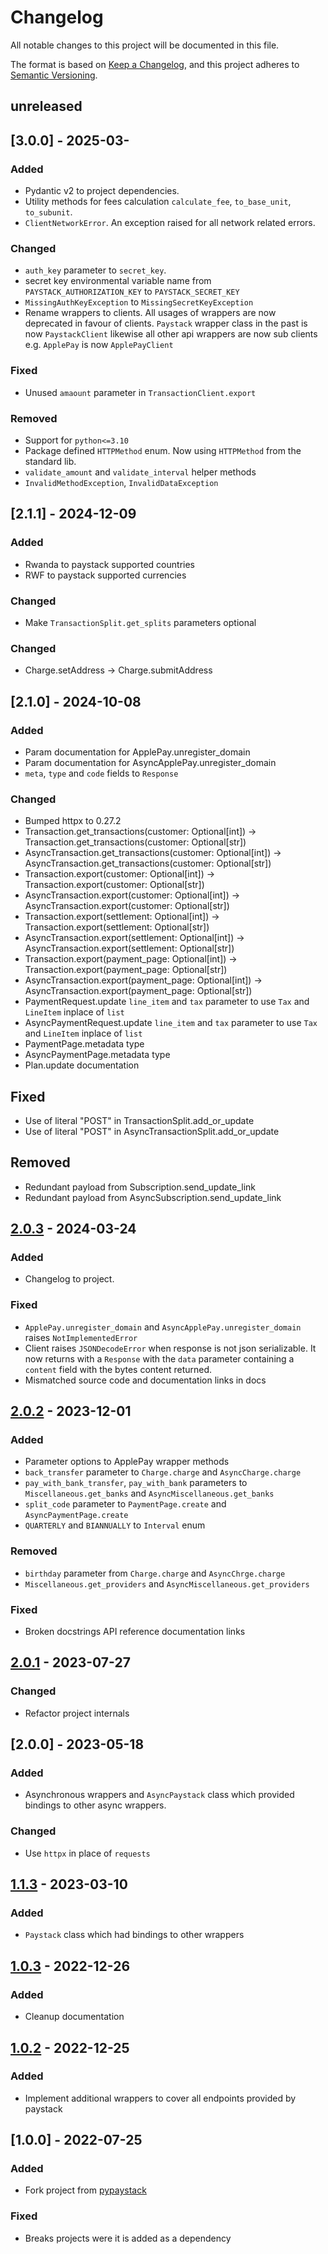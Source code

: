 # Changelog

All notable changes to this project will be documented in this file.

The format is based on [Keep a Changelog](https://keepachangelog.com/en/1.1.0/),
and this project adheres to [Semantic Versioning](https://semver.org/spec/v2.0.0.html).

## unreleased

## [3.0.0] - 2025-03-

### Added

- Pydantic v2 to project dependencies.
- Utility methods for fees calculation `calculate_fee`, `to_base_unit`, `to_subunit`.
- `ClientNetworkError`. An exception raised for all network related errors.

### Changed

- `auth_key` parameter to `secret_key`.
- secret key environmental variable name from `PAYSTACK_AUTHORIZATION_KEY` to `PAYSTACK_SECRET_KEY`
- `MissingAuthKeyException` to  `MissingSecretKeyException`
- Rename wrappers to clients. All usages of wrappers are now deprecated in favour of clients.
  `Paystack` wrapper class in the past is now `PaystackClient` likewise all other api wrappers
  are now sub clients e.g. `ApplePay` is now  `ApplePayClient`

### Fixed

- Unused `amaount` parameter in `TransactionClient.export`

### Removed

- Support for `python<=3.10`
- Package defined `HTTPMethod` enum. Now using `HTTPMethod` from the standard lib.
- `validate_amount` and `validate_interval` helper methods
- `InvalidMethodException`, `InvalidDataException`

## [2.1.1] - 2024-12-09

### Added

- Rwanda to paystack supported countries
- RWF to paystack supported currencies

### Changed

- Make `TransactionSplit.get_splits` parameters optional

### Changed

- Charge.setAddress -> Charge.submitAddress

## [2.1.0] - 2024-10-08

### Added

- Param documentation for ApplePay.unregister_domain
- Param documentation for AsyncApplePay.unregister_domain
- `meta`, `type` and `code` fields to `Response`

### Changed

- Bumped httpx to 0.27.2
- Transaction.get_transactions(customer: Optional[int]) -> Transaction.get_transactions(customer: Optional[str])
- AsyncTransaction.get_transactions(customer: Optional[int]) -> AsyncTransaction.get_transactions(customer:
  Optional[str])
- Transaction.export(customer: Optional[int]) -> Transaction.export(customer: Optional[str])
- AsyncTransaction.export(customer: Optional[int]) -> AsyncTransaction.export(customer: Optional[str])
- Transaction.export(settlement: Optional[int]) -> Transaction.export(settlement: Optional[str])
- AsyncTransaction.export(settlement: Optional[int]) -> AsyncTransaction.export(settlement: Optional[str])
- Transaction.export(payment_page: Optional[int]) -> Transaction.export(payment_page: Optional[str])
- AsyncTransaction.export(payment_page: Optional[int]) -> AsyncTransaction.export(payment_page: Optional[str])
- PaymentRequest.update `line_item` and `tax` parameter to use `Tax` and `LineItem` inplace of `list`
- AsyncPaymentRequest.update `line_item` and `tax` parameter to use `Tax` and `LineItem` inplace of `list`
- PaymentPage.metadata type
- AsyncPaymentPage.metadata type
- Plan.update documentation

## Fixed

- Use of literal "POST" in TransactionSplit.add_or_update
- Use of literal "POST" in AsyncTransactionSplit.add_or_update

## Removed

- Redundant payload from Subscription.send_update_link
- Redundant payload from AsyncSubscription.send_update_link

## [2.0.3] - 2024-03-24

### Added

- Changelog to project.

### Fixed

- `ApplePay.unregister_domain` and `AsyncApplePay.unregister_domain` raises `NotImplementedError`
- Client raises `JSONDecodeError` when response is not json serializable. It now returns with a
  `Response` with the `data` parameter containing a `content` field with the bytes content returned.
- Mismatched source code and documentation links in docs

## [2.0.2] - 2023-12-01

### Added

- Parameter options to ApplePay wrapper methods
- `back_transfer` parameter to `Charge.charge` and `AsyncCharge.charge`
- `pay_with_bank_transfer`, `pay_with_bank` parameters to `Miscellaneous.get_banks` and
  `AsyncMiscellaneous.get_banks`
- `split_code` parameter to `PaymentPage.create` and `AsyncPaymentPage.create`
- `QUARTERLY` and `BIANNUALLY` to `Interval` enum

### Removed

- `birthday` parameter from `Charge.charge` and `AsyncChrge.charge`
- `Miscellaneous.get_providers` and `AsyncMiscellaneous.get_providers`

### Fixed

- Broken docstrings API reference documentation links

## [2.0.1] - 2023-07-27

### Changed

- Refactor project internals

## [2.0.0] - 2023-05-18

### Added

- Asynchronous wrappers and `AsyncPaystack` class which provided bindings to other async
  wrappers.

### Changed

- Use `httpx` in place of `requests`

## [1.1.3] - 2023-03-10

### Added

- `Paystack` class which had bindings to other wrappers

## [1.0.3] - 2022-12-26

### Added

- Cleanup documentation

## [1.0.2] - 2022-12-25

### Added

- Implement additional wrappers to cover all endpoints provided by paystack

## [1.0.0] - 2022-07-25

### Added

- Fork project from [pypaystack](https://github.com/edwardpopoola/pypaystack)

### Fixed

- Breaks projects were it is added as a dependency

[unreleased]: https://github.com/gray-adeyi/pypaystack2/compare/v2.0.3...HEAD

[2.0.3]: https://github.com/gray-adeyi/pypaystack2/compare/v2.0.2...v2.0.3

[2.0.2]: https://github.com/gray-adeyi/pypaystack2/compare/v2.0.1...v2.0.2

[2.0.1]: https://github.com/gray-adeyi/pypaystack2/compare/v2.0.0...v2.0.1

[1.1.3]: https://github.com/gray-adeyi/pypaystack2/compare/v1.0.3...v1.1.3

[1.0.3]: https://github.com/gray-adeyi/pypaystack2/compare/v1.0.2...v1.0.3

[1.0.2]: https://github.com/gray-adeyi/pypaystack2/compare/v1.0.0...v1.0.2
